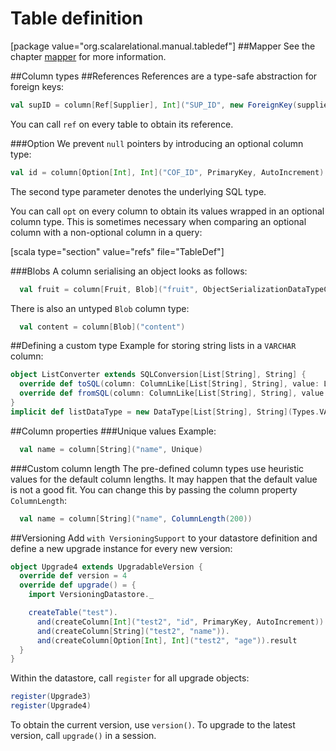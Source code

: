 # Table definition
[package value="org.scalarelational.manual.tabledef"]
##Mapper
See the chapter [mapper](#mapper) for more information.

##Column types
##References
References are a type-safe abstraction for foreign keys:

```scala
val supID = column[Ref[Supplier], Int]("SUP_ID", new ForeignKey(suppliers.id))
```

You can call `ref` on every table to obtain its reference.

###Option
We prevent `null` pointers by introducing an optional column type:

```scala
val id = column[Option[Int], Int]("COF_ID", PrimaryKey, AutoIncrement)
```

The second type parameter denotes the underlying SQL type.

You can call `opt` on every column to obtain its values wrapped in an optional column type. This is sometimes necessary when comparing an optional column with a non-optional column in a query:

[scala type="section" value="refs" file="TableDef"]

###Blobs
A column serialising an object looks as follows:

```scala
  val fruit = column[Fruit, Blob]("fruit", ObjectSerializationDataTypeCreator.create[Fruit])
```

There is also an untyped `Blob` column type:

```scala
  val content = column[Blob]("content")
```

##Defining a custom type
Example for storing string lists in a `VARCHAR` column:

```scala
object ListConverter extends SQLConversion[List[String], String] {
  override def toSQL(column: ColumnLike[List[String], String], value: List[String]): String = value.mkString("|")
  override def fromSQL(column: ColumnLike[List[String], String], value: String): List[String] = value.split('|').toList
}
implicit def listDataType = new DataType[List[String], String](Types.VARCHAR, SQLType("VARCHAR(1024)"), ListConverter)
```

##Column properties
###Unique values
Example:

```scala
  val name = column[String]("name", Unique)
```

###Custom column length
The pre-defined column types use heuristic values for the default column lengths. It may happen that the default value is not a good fit. You can change this by passing the column property `ColumnLength`:

```scala
  val name = column[String]("name", ColumnLength(200))
```

##Versioning
Add `with VersioningSupport` to your datastore definition and define a new upgrade instance for every new version:

```scala
object Upgrade4 extends UpgradableVersion {
  override def version = 4
  override def upgrade() = {
    import VersioningDatastore._

    createTable("test").
      and(createColumn[Int]("test2", "id", PrimaryKey, AutoIncrement)).
      and(createColumn[String]("test2", "name")).
      and(createColumn[Option[Int], Int]("test2", "age")).result
  }
}
```

Within the datastore, call `register` for all upgrade objects:

```scala
register(Upgrade3)
register(Upgrade4)
```

To obtain the current version, use `version()`. To upgrade to the latest version, call `upgrade()` in a session.